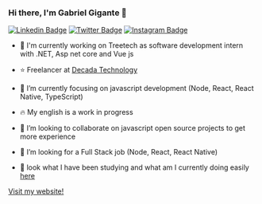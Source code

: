 ### Hi there, I'm Gabriel Gigante 👋

[![Linkedin Badge](https://img.shields.io/badge/-Gabriel%20Gigante-0e76a8?style=flat-square&logo=Linkedin&logoColor=white&link=https://www.linkedin.com/in/gabriel-gigante/)](https://www.linkedin.com/in/gabriel-gigante/) 
[![Twitter Badge](https://img.shields.io/badge/-@gagigante29-00acee?style=flat-square&logo=twitter&logoColor=white&link=https://twitter.com/gagigante29)](https://twitter.com/gagigante29) 
[![Instagram Badge](https://img.shields.io/badge/-gah.gg-ff2b8e?style=flat-square&logo=Instagram&logoColor=white&link=https://www.instagram.com/gag.gg/)](https://www.instagram.com/gah.gg/)

- 🔭 I'm currently working on Treetech as software development intern with .NET, Asp net core and Vue js
- :star: Freelancer at [Decada Technology](www.decadatech.com)
- 🌱 I’m currently focusing on javascript development (Node, React, React Native, TypeScript)
- :fire: My english is a work in progress
- :rocket: I’m looking to collaborate on javascript open source projects to get more experience
- 🤔 I’m looking for a Full Stack job (Node, React, React Native)


- :blue_book: look what I have been studying and what am I currently doing easily [here](https://www.notion.so/Github-repositories-39ea2a741cdc4ead8ab0a8cb30e7520e)

[Visit my website!](https://www.ggportfolio.com.br)
